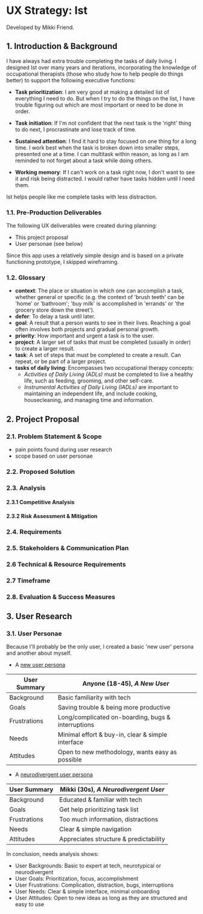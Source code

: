 # UX Strategy: Ist

Developed by Mikki Friend.

## 1. Introduction & Background

I have always had extra trouble completing the tasks of daily living. I designed Ist over many years and iterations, incorporating the knowledge of occupational therapists (those who study how to help people do things better) to support the following executive functions:

-   **Task prioritization**: I am very good at making a detailed list of everything I need to do. But when I try to do the things on the list, I have trouble figuring out which are most important or need to be done in order.

-   **Task initiation**: If I'm not confident that the next task is the 'right' thing to do next, I procrastinate and lose track of time.

-   **Sustained attention**: I find it hard to stay focused on one thing for a long time. I work best when the task is broken down into smaller steps, presented one at a time. I can multitask within reason, as long as I am reminded to not forget about a task while doing others.

-   **Working memory**: If I can't work on a task right now, I don't want to see it and risk being distracted. I would rather have tasks hidden until I need them.

Ist helps people like me complete tasks with less distraction.

### 1.1. Pre-Production Deliverables

The following UX deliverables were created during planning:

-   This project proposal
-   User personae (see below)

Since this app uses a relatively simple design and is based on a private functioning prototype, I skipped wireframing.

### 1.2. Glossary

-   **context**: The place or situation in which one can accomplish a task, whether general or specific (e.g. the context of 'brush teeth' can be 'home' or 'bathroom'; 'buy milk' is accomplished in 'errands' or 'the grocery store down the street').
-   **defer**: To delay a task until later.
-   **goal**: A result that a person wants to see in their lives. Reaching a goal often involves both projects and gradual personal growth.
-   **priority**: How important and urgent a task is to the user.
-   **project**: A larger set of tasks that must be completed (usually in order) to create a larger result.
-   **task**: A set of steps that must be completed to create a result. Can repeat, or be part of a larger project.
-   **tasks of daily living**: Encompasses two occupational therapy concepts:
    -   _Activities of Daily Living (ADLs)_ must be completed to live a healthy life, such as feeding, grooming, and other self-care.
    -   _Instrumental Activities of Daily Living (IADLs)_ are important to maintaining an independent life, and include cooking, housecleaning, and managing time and information.

## 2. Project Proposal

<!-- Write this last. Introductory paragraph that sums up each of the sections below. -->

### 2.1. Problem Statement & Scope

-   pain points found during user research
-   scope based on user personae

### 2.2. Proposed Solution

<!-- Clearly state the solution to the problem identified in the research. Include any supporting evidence or research findings. -->

### 2.3. Analysis

#### 2.3.1 Competitive Analysis

<!-- Assess the strengths and weaknesses in existing competitors, and opportunities and threats in the market (SWOT analysis). Highlight feature ideas that are not currently represented in the market or could be vastly improved. Ensure understanding of industry standards. Create a UX value proposition that draws clear comparisons between the current app (or idea), its potential final state, and existing competitors. -->

#### 2.3.2 Risk Assessment & Mitigation

<!-- Potential risks and challenges based on user research and competitive analysis findings, as well as potential mitigation. Ensures proactive risk management and minimizes project disruptions. -->

### 2.4. Requirements

<!-- Specific, measurable goals for delivery. For a new app, a bullet-pointed list of the app's essential functionality (minimum viable product). For an existing app, improvement objectives such as streamlined navigation, visual redesign, and new features. -->

### 2.5. Stakeholders & Communication Plan

<!-- People, teams, and organizations involved in the project, and what level of communicationand involvement they expect. How to coordinate between stakeholders, including frequency of meetings, reporting structures, and communication channels. -->

### 2.6 Technical & Resource Requirements

<!-- A list of required resources, which will start vague and become more detailed over time. Server needs, ideally with scaling. Whether, what type, and how much data storage is needed. Desired qualities in the final technology stack, such as programming languages, frameworks, APIs, etc. Budget and expenses, both for development and ongoing hosting and maintenance. Allocating key roles and responsibilities to team members. -->

### 2.7 Timeframe

<!-- A specific or general timeframe for development, from start to delivery of MVP and beyond. General milestones based on measureable outcomes. -->

### 2.8. Evaluation & Success Measures

<!-- How the project will be monitored and evaluated. Specific and quantifiable success measures corresponding to objectives. -->

## 3. User Research

<!-- An overview of the research conducted and brief summary of the deliverables. -->

### 3.1. User Personae

Because I'll probably be the only user, I created a basic 'new user' persona and another about myself.

-   A [new user persona](persona-new.md)

| User Summary | Anyone (18-45), _A New User_                       |
| ------------ | -------------------------------------------------- |
| Background   | Basic familiarity with tech                        |
| Goals        | Saving trouble & being more productive             |
| Frustrations | Long/complicated on-boarding, bugs & interruptions |
| Needs        | Minimal effort & buy-in, clear & simple interface  |
| Attitudes    | Open to new methodology, wants easy as possible    |

-   A [neurodivergent user persona](persona-nd.md)

| User Summary | Mikki (30s), _A Neurodivergent User_   |
| ------------ | -------------------------------------- |
| Background   | Educated & familiar with tech          |
| Goals        | Get help prioritizing task list        |
| Frustrations | Too much information, distractions     |
| Needs        | Clear & simple navigation              |
| Attitudes    | Appreciates structure & predictability |

In conclusion, needs analysis shows:

-   User Backgrounds: Basic to expert at tech, neurotypical or neurodivergent
-   User Goals: Prioritization, focus, accomplishment
-   User Frustrations: Complication, distraction, bugs, interruptions
-   User Needs: Clear & simple interface, minimal onboarding
-   User Attitudes: Open to new ideas as long as they are structured and easy to use
